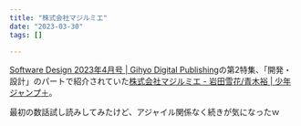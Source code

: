 ```yaml
---
title: "株式会社マジルミエ"
date: "2023-03-30"
tags: []

---
```


[Software Design 2023年4月号 | Gihyo Digital Publishing](https://gihyo.jp/dp/ebook/2023/978-4-297-13449-5)の第2特集、「開発・設計」のパートで紹介されていた[株式会社マジルミエ - 岩田雪花/青木裕 | 少年ジャンプ＋](https://shonenjumpplus.com/episode/3269754496555043141)。

最初の数話試し読みしてみたけど、アジャイル関係なく続きが気になったｗ
